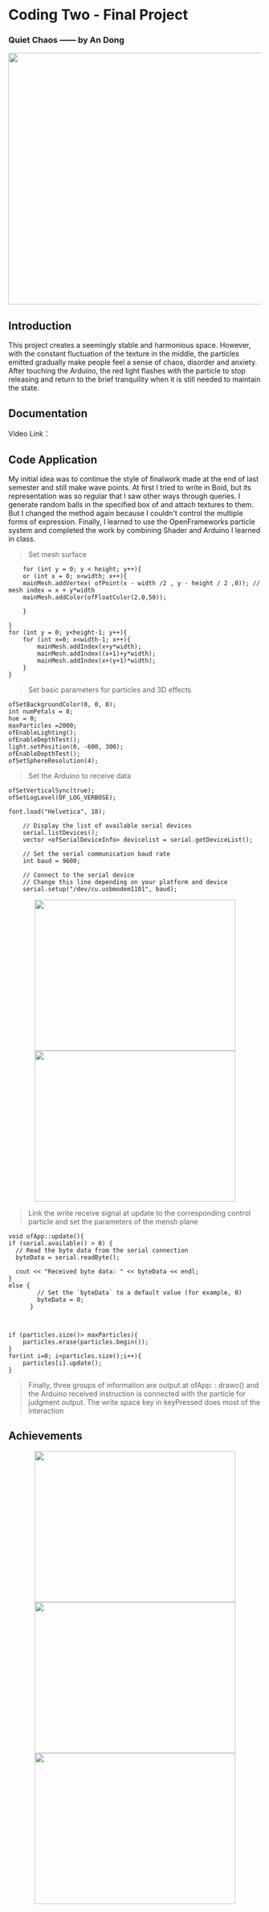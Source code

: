 # Coding Two - Final Project
### Quiet Chaos —— by An Dong
<div align=center>
<img src="https://github.com/AnnDkk/Coding2-Final-Project/blob/main/image/WechatIMG465.png" width="700" height="500">
</div>

## Introduction

This project creates a seemingly stable and harmonious space. However, with the constant fluctuation of the texture in the middle, the particles emitted gradually make people feel a sense of chaos, disorder and anxiety. After touching the Arduino, the red light flashes with the particle to stop releasing and return to the brief tranquility when it is still needed to maintain the state.

## Documentation
Video Link：

## Code Application

My initial idea was to continue the style of finalwork made at the end of last semester and still make wave points. At first I tried to write in Boid, but its representation was so regular that I saw other ways through queries. I generate random balls in the specified box of and attach textures to them. But I changed the method again because I couldn't control the multiple forms of expression.
Finally, I learned to use the OpenFrameworks particle system and completed the work by combining Shader and Arduino I learned in class.


> Set mesh surface

        for (int y = 0; y < height; y++){
        or (int x = 0; x<width; x++){
        mainMesh.addVertex( ofPoint(x - width /2 , y - height / 2 ,0)); // mesh index = x + y*width
        mainMesh.addColor(ofFloatColor(2,0,50));
            
        }
        
    }
    for (int y = 0; y<height-1; y++){
        for (int x=0; x<width-1; x++){
            mainMesh.addIndex(x+y*width);
            mainMesh.addIndex((x+1)+y*width);
            mainMesh.addIndex(x+(y+1)*width);
        }
    }
    
    
  > Set basic parameters for particles and 3D effects

    ofSetBackgroundColor(0, 0, 0);
    int numPetals = 8;
    hue = 0;
    maxParticles =2000;
    ofEnableLighting();
    ofEnableDepthTest();
    light.setPosition(0, -600, 300);
    ofEnableDepthTest();
    ofSetSphereResolution(4);



>   Set the Arduino to receive data
    
    ofSetVerticalSync(true);
    ofSetLogLevel(OF_LOG_VERBOSE);
    
    font.load("Helvetica", 18);
    
        // Display the list of available serial devices
        serial.listDevices();
        vector <ofSerialDeviceInfo> devicelist = serial.getDeviceList();

        // Set the serial communication baud rate
        int baud = 9600;
        
        // Connect to the serial device
        // Change this line depending on your platform and device
        serial.setup("/dev/cu.usbmodem1101", baud);
        
        
<div align=center>
<img src="https://github.com/AnnDkk/Coding2-Final-Project/blob/main/image/IMG_4375.JPG" width="400" height="300"><img src="https://github.com/AnnDkk/Coding2-Final-Project/blob/main/image/WechatIMG474.png" width="400" height="300">
</div>
        


>Link the write receive signal at update to the corresponding control particle and set the parameters of the mensh plane

    void ofApp::update(){
    if (serial.available() > 0) {
      // Read the byte data from the serial connection
      byteData = serial.readByte();
        
      cout << "Received byte data: " << byteData << endl;
    }
    else {
            // Set the `byteData` to a default value (for example, 0)
            byteData = 0;
          }



    if (particles.size()> maxParticles){
        particles.erase(particles.begin());
    }
    for(int i=0; i<particles.size();i++){
        particles[i].update();
    }
> Finally, three groups of information are output at ofApp: : drawo() and the Arduino received instruction is connected with the particle for judgment output. The write space key in keyPressed does most of the interaction

## Achievements

<div align=center>
        <img src="https://github.com/AnnDkk/Coding2-Final-Project/blob/main/image/WechatIMG472.png" width="400" height="300"><img src="https://github.com/AnnDkk/Coding2-Final-Project/blob/main/image/WechatIMG464.png" width="400" height="300">
<img src="https://github.com/AnnDkk/Coding2-Final-Project/blob/main/image/WechatIMG470.png" width="400" height="300">
</div>


